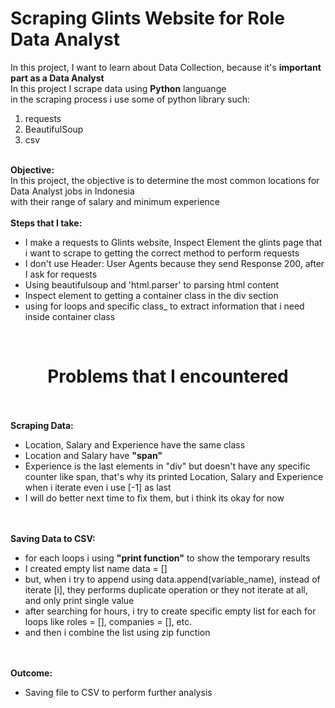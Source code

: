 # Scraping Glints Website for Role Data Analyst

In this project, I want to learn about Data Collection, because it's <b>important part as a Data Analyst</b>
<br>
In this project I scrape data using <b>Python</b> languange
<br>
in the scraping process i use some of python library such:
<ol>
  <li>requests</li>
  <li>BeautifulSoup</li>
  <li>csv</li>
</ol>
<br>
<b>Objective:</b>
<br>
In this project, the objective is to determine the most common locations for Data Analyst jobs in Indonesia
<br>
with their range of salary and minimum experience
<br>
<br>
<b>Steps that I take:</b>
<br>
<ul>
  <li>I make a requests to Glints website, Inspect Element the glints page that i want to scrape to getting the correct method to perform requests</li>
  <li>I don't use Header: User Agents because they send Response 200, after I ask for requests</li>
  <li>Using beautifulsoup and 'html.parser' to parsing html content</li>
  <li>Inspect element to getting a container class in the div section</li>
  <li>using for loops and specific class_ to extract information that i need inside container class</li>
</ul>
<br>
<h1 align="center"><b>Problems that I encountered</b></h1>
<br><br>
<b>Scraping Data:</b>
<ul>
  <li>Location, Salary and Experience have the same class</li>
  <li>Location and Salary have <b>"span"</b></li>
  <li>Experience is the last elements in "div" but doesn't have any specific counter like span, that's why its printed Location, Salary and Experience when i iterate even i use [-1] as last</li>
  <li>I will do better next time to fix them, but i think its okay for now</li>
</ul>
<br><br>
<b>Saving Data to CSV:</b>
<ul>
  <li>for each loops i using <b>"print function"</b> to show the temporary results</li>
  <li>I created empty list name data = []</li>
  <li>but, when i try to append using data.append(variable_name), instead of iterate [i], they performs duplicate operation or they not iterate at all, and only print single value</li>
  <li>after searching for hours, i try to create specific empty list for each for loops like roles = [], companies = [], etc.</li>
  <li>and then i combine the list using zip function</li>
  
</ul>
<br>
<br>
<b>Outcome:</b>
<ul>
  <li>Saving file to CSV to perform further analysis</li>
</ul>
